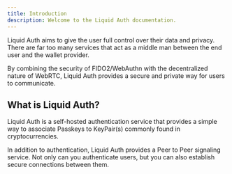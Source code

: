 ```yaml
---
title: Introduction
description: Welcome to the Liquid Auth documentation.
---
```


Liquid Auth aims to give the user full control over their data and privacy.
There are far too many services that act as a middle man between the end user and the wallet provider.

By combining the security of FIDO2/WebAuthn with the decentralized nature of WebRTC, Liquid Auth provides a secure and private way for users to communicate.


## What is Liquid Auth?

Liquid Auth is a self-hosted authentication service that provides a simple way to associate Passkeys to KeyPair(s) commonly found in cryptocurrencies.

In addition to authentication, Liquid Auth provides a Peer to Peer signaling service.
Not only can you authenticate users, but you can also establish secure connections between them.
